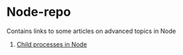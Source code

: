# Node-repo
Contains links to some articles on advanced topics in Node


1. [Child processes in Node](https://www.freecodecamp.org/news/node-js-child-processes-everything-you-need-to-know-e69498fe970a/)
